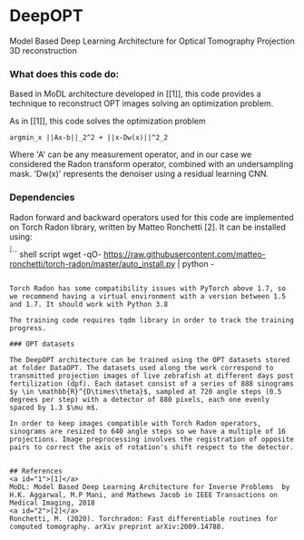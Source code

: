 # DeepOPT
Model Based Deep Learning Architecture for Optical Tomography Projection 3D reconstruction

### What does this code do:

Based in MoDL architecture developed in [[1]], this code provides a technique to reconstruct OPT images solving an optimization problem.

As in [[1]], this code solves the optimization problem 

    argmin_x ||Ax-b||_2^2 + ||x-Dw(x)||^2_2

Where 'A' can be any measurement operator, and in our case we considered the Radon transform operator, combined with an undersampling mask. 'Dw(x)' represents the denoiser using a residual learning CNN.

### Dependencies

Radon forward and backward operators used for this code are implemented on Torch Radon library, written by Matteo Ronchetti [2]. It can be installed using:

́́́́```
shell script
wget -qO- https://raw.githubusercontent.com/matteo-ronchetti/torch-radon/master/auto_install.py  | python -
```

Torch Radon has some compatibility issues with PyTorch above 1.7, so we recommend having a virtual environment with a version between 1.5 and 1.7. It should work with Python 3.8

The training code requires tqdm library in order to track the training progress. 

### OPT datasets

The DeepOPT architecture can be trained using the OPT datasets stored at folder DataOPT. The datasets used along the work correspond to transmitted projection images of live zebrafish at different days post fertilization (dpf). Each dataset consist of a series of 888 sinograms $y \in \mathbb{R}^{D\times\theta}$, sampled at 720 angle steps (0.5 degrees per step) with a detector of 880 pixels, each one evenly spaced by 1.3 $\mu m$.

In order to keep images compatible with Torch Radon operators, sinograms are resized to 640 angle steps so we have a multiple of 16 projections. Image preprocessing involves the registration of opposite pairs to correct the axis of rotation's shift respect to the detector. 


## References
<a id="1">[1]</a>
MoDL: Model Based Deep Learning Architecture for Inverse Problems  by H.K. Aggarwal, M.P Mani, and Mathews Jacob in IEEE Transactions on Medical Imaging, 2018 
<a id="2">[2]</a>
Ronchetti, M. (2020). Torchradon: Fast differentiable routines for computed tomography. arXiv preprint arXiv:2009.14788.